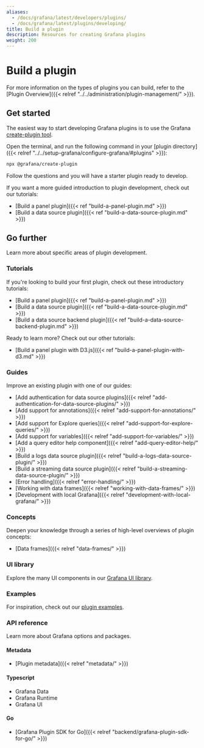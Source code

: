 ```yaml
---
aliases:
  - /docs/grafana/latest/developers/plugins/
  - /docs/grafana/latest/plugins/developing/
title: Build a plugin
description: Resources for creating Grafana plugins
weight: 200
---
```


# Build a plugin

For more information on the types of plugins you can build, refer to the [Plugin Overview]({{< relref "../../administration/plugin-management/" >}}).

## Get started

The easiest way to start developing Grafana plugins is to use the Grafana [create-plugin tool](https://www.npmjs.com/package/@grafana/create-plugin).

Open the terminal, and run the following command in your [plugin directory]({{< relref "../../setup-grafana/configure-grafana/#plugins" >}}):

```bash
npx @grafana/create-plugin
```

Follow the questions and you will have a starter plugin ready to develop.

If you want a more guided introduction to plugin development, check out our tutorials:

- [Build a panel plugin]({{< ref "build-a-panel-plugin.md" >}})
- [Build a data source plugin]({{< ref "build-a-data-source-plugin.md" >}})

## Go further

Learn more about specific areas of plugin development.

### Tutorials

If you're looking to build your first plugin, check out these introductory tutorials:

- [Build a panel plugin]({{< ref "build-a-panel-plugin.md" >}})
- [Build a data source plugin]({{< ref "build-a-data-source-plugin.md" >}})
- [Build a data source backend plugin]({{< ref "build-a-data-source-backend-plugin.md" >}})

Ready to learn more? Check out our other tutorials:

- [Build a panel plugin with D3.js]({{< ref "build-a-panel-plugin-with-d3.md" >}})

### Guides

Improve an existing plugin with one of our guides:

- [Add authentication for data source plugins]({{< relref "add-authentication-for-data-source-plugins/" >}})
- [Add support for annotations]({{< relref "add-support-for-annotations/" >}})
- [Add support for Explore queries]({{< relref "add-support-for-explore-queries/" >}})
- [Add support for variables]({{< relref "add-support-for-variables/" >}})
- [Add a query editor help component]({{< relref "add-query-editor-help/" >}})
- [Build a logs data source plugin]({{< relref "build-a-logs-data-source-plugin/" >}})
- [Build a streaming data source plugin]({{< relref "build-a-streaming-data-source-plugin/" >}})
- [Error handling]({{< relref "error-handling/" >}})
- [Working with data frames]({{< relref "working-with-data-frames/" >}})
- [Development with local Grafana]({{< relref "development-with-local-grafana/" >}})

### Concepts

Deepen your knowledge through a series of high-level overviews of plugin concepts:

- [Data frames]({{< relref "data-frames/" >}})

### UI library

Explore the many UI components in our [Grafana UI library](https://developers.grafana.com/ui).

### Examples

For inspiration, check out our [plugin examples](https://github.com/grafana/grafana-plugin-examples).

### API reference

Learn more about Grafana options and packages.

#### Metadata

- [Plugin metadata]({{< relref "metadata/" >}})

#### Typescript

- Grafana Data
- Grafana Runtime
- Grafana UI

#### Go

- [Grafana Plugin SDK for Go]({{< relref "backend/grafana-plugin-sdk-for-go/" >}})
